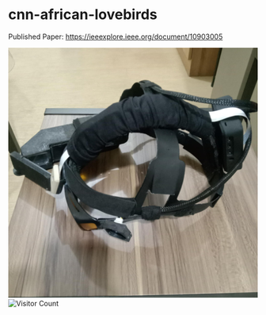 # cnn-african-lovebirds
Published Paper: https://ieeexplore.ieee.org/document/10903005

![Preview](images/smart_eyewear3.jpg?raw=true?v=2)
![Visitor Count](https://komarev.com/ghpvc/?username=swift27-29&style=flat-square&color=green)
